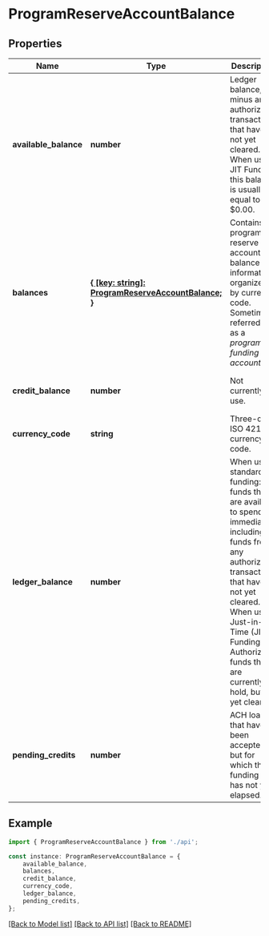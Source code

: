 # ProgramReserveAccountBalance


## Properties

Name | Type | Description | Notes
------------ | ------------- | ------------- | -------------
**available_balance** | **number** | Ledger balance, minus any authorized transactions that have not yet cleared. When using JIT Funding, this balance is usually equal to $0.00. | [optional] [readonly] [default to undefined]
**balances** | [**{ [key: string]: ProgramReserveAccountBalance; }**](ProgramReserveAccountBalance.md) | Contains program reserve account balance information, organized by currency code. Sometimes referred to as a _program funding account_. | [optional] [default to undefined]
**credit_balance** | **number** | Not currently in use. | [optional] [readonly] [default to undefined]
**currency_code** | **string** | Three-digit ISO 4217 currency code. | [optional] [default to undefined]
**ledger_balance** | **number** | When using standard funding: The funds that are available to spend immediately, including funds from any authorized transactions that have not yet cleared. When using Just-in-Time (JIT) Funding: Authorized funds that are currently on hold, but not yet cleared. | [optional] [readonly] [default to undefined]
**pending_credits** | **number** | ACH loads that have been accepted, but for which the funding time has not yet elapsed. | [optional] [readonly] [default to undefined]

## Example

```typescript
import { ProgramReserveAccountBalance } from './api';

const instance: ProgramReserveAccountBalance = {
    available_balance,
    balances,
    credit_balance,
    currency_code,
    ledger_balance,
    pending_credits,
};
```

[[Back to Model list]](../README.md#documentation-for-models) [[Back to API list]](../README.md#documentation-for-api-endpoints) [[Back to README]](../README.md)
